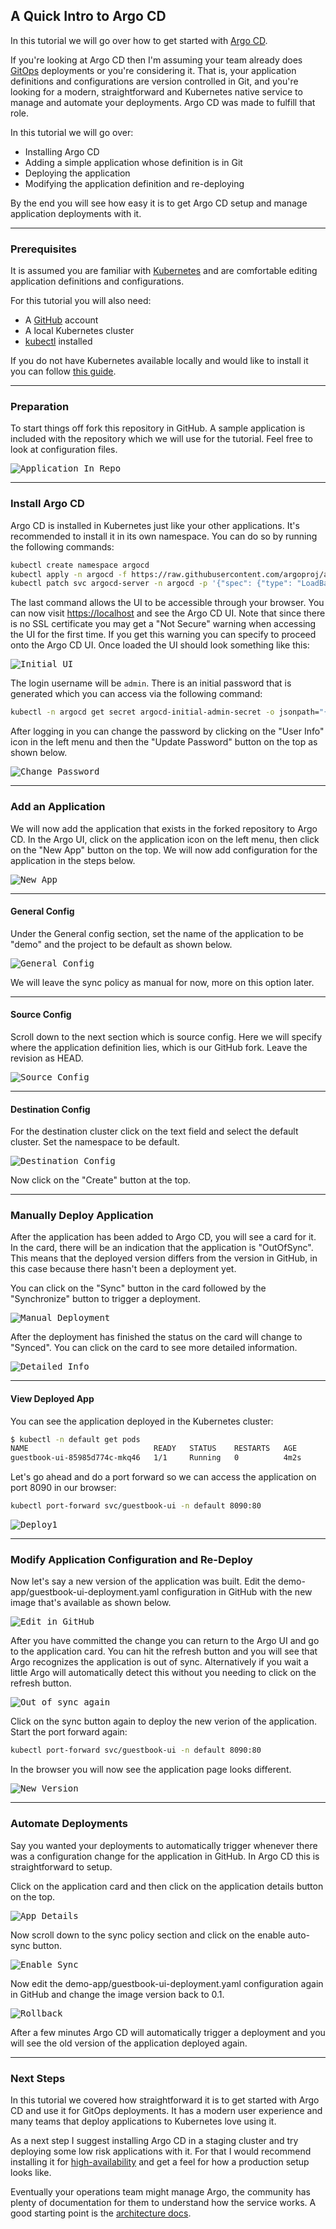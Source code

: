 ## A Quick Intro to Argo CD

In this tutorial we will go over how to get started with
[Argo CD](https://argo-cd.readthedocs.io/en/stable/).

If you're looking at Argo CD then I'm assuming your team already does
[GitOps](https://codefresh.io/docs/docs/ci-cd-guides/gitops-deployments/)
deployments or you're considering it. That is, your application definitions
and configurations are version controlled in Git, and you're looking for a
modern, straightforward and Kubernetes native service to manage and automate
your deployments. Argo CD was made to fulfill that role.

In this tutorial we will go over:

* Installing Argo CD
* Adding a simple application whose definition is in Git
* Deploying the application
* Modifying the application definition and re-deploying

By the end you will see how easy it is to get Argo CD setup and manage
application deployments with it.

---
### Prerequisites

It is assumed you are familiar with
[Kubernetes](https://kubernetes.io/docs/concepts/)
and are comfortable editing application definitions and configurations.

For this tutorial you will also need:

* A [GitHub](https://github.com/join) account
* A local Kubernetes cluster
* [kubectl](https://kubernetes.io/docs/tasks/tools/#kubectl) installed

If you do not have Kubernetes available locally and would like to install it
you can follow
[this guide](https://medium.com/containers-101/local-kubernetes-for-mac-minikube-vs-docker-desktop-f2789b3cad3a).

---
### Preparation

To start things off fork this repository in GitHub. A sample application is
included with the repository which we will use for the tutorial. Feel free to
look at configuration files.

<kbd>![Application In Repo](docs/images/application_in_repo.png)</kbd>

---
### Install Argo CD

Argo CD is installed in Kubernetes just like your other applications. It's
recommended to install it in its own namespace. You can do so by running the
following commands:

```bash
kubectl create namespace argocd
kubectl apply -n argocd -f https://raw.githubusercontent.com/argoproj/argo-cd/stable/manifests/install.yaml
kubectl patch svc argocd-server -n argocd -p '{"spec": {"type": "LoadBalancer"}}'
```

The last command allows the UI to be accessible through your browser. You can
now visit [https://localhost](https://localhost) and see the Argo CD UI. Note
that since there is no SSL certificate you may get a "Not Secure" warning when
accessing the UI for the first time. If you get this warning you can specify
to proceed onto the Argo CD UI. Once loaded the UI should look something like
this:

<kbd>![Initial UI](docs/images/initial_ui.png)</kbd>

The login username will be `admin`. There is an initial password that is
generated which you can access via the following command:

```bash
kubectl -n argocd get secret argocd-initial-admin-secret -o jsonpath="{.data.password}" | base64 -d && echo
```

After logging in you can change the password by clicking on the "User Info"
icon in the left menu and then the "Update Password" button on the top as
shown below.

<kbd>![Change Password](docs/images/change_password.png)</kbd>

---
### Add an Application

We will now add the application that exists in the forked repository to
Argo CD. In the Argo UI, click on the application icon on the left menu, then
click on the "New App" button on the top. We will now add configuration for
the application in the steps below.

<kbd>![New App](docs/images/new_app.png)</kbd>

---
#### General Config

Under the General config section, set the name of the application to be "demo"
and the project to be default as shown below.

<kbd>![General Config](docs/images/general_config.png)</kbd>

We will leave the sync policy as manual for now, more on this option later.

---
#### Source Config

Scroll down to the next section which is source config. Here we will specify
where the application definition lies, which is our GitHub fork. Leave the
revision as HEAD.

<kbd>![Source Config](docs/images/source_config.png)</kbd>

---
#### Destination Config

For the destination cluster click on the text field and select the default
cluster. Set the namespace to be default.

<kbd>![Destination Config](docs/images/destination_config.png)</kbd>

Now click on the "Create" button at the top.

---
### Manually Deploy Application

After the application has been added to Argo CD, you will see a card for it.
In the card, there will be an indication that the application is "OutOfSync".
This means that the deployed version differs from the version in GitHub, in
this case because there hasn't been a deployment yet.

You can click on the "Sync" button in the card followed by the "Synchronize"
button to trigger a deployment.

<kbd>![Manual Deployment](docs/images/manual_deploy.png)</kbd>

After the deployment has finished the status on the card will change to
"Synced". You can click on the card to see more detailed information.

<kbd>![Detailed Info](docs/images/detailed_info.png)</kbd>

---
#### View Deployed App

You can see the application deployed in the Kubernetes cluster:

```bash
$ kubectl -n default get pods
NAME                            READY   STATUS    RESTARTS   AGE
guestbook-ui-85985d774c-mkq46   1/1     Running   0          4m2s
```

Let's go ahead and do a port forward so we can access the application on port
8090 in our browser:

```bash
kubectl port-forward svc/guestbook-ui -n default 8090:80
```

<kbd>![Deploy1](docs/images/deploy1.png)</kbd>

---
### Modify Application Configuration and Re-Deploy

Now let's say a new version of the application was built. Edit the
demo-app/guestbook-ui-deployment.yaml configuration in GitHub with the
new image that's available as shown below.

<kbd>![Edit in GitHub](docs/images/edit_github.png)</kbd>

After you have committed the change you can return to the Argo UI and go to
the application card. You can hit the refresh button and you will see that
Argo recognizes the application is out of sync. Alternatively if you wait a
little Argo will automatically detect this without you needing to click on
the refresh button.

<kbd>![Out of sync again](docs/images/out_of_sync_again.png)</kbd>

Click on the sync button again to deploy the new verion of the application.
Start the port forward again:

```bash
kubectl port-forward svc/guestbook-ui -n default 8090:80
```

In the browser you will now see the application page looks different.

<kbd>![New Version](docs/images/new_version.png)</kbd>

---
### Automate Deployments

Say you wanted your deployments to automatically trigger whenever there was
a configuration change for the application in GitHub. In Argo CD this is
straightforward to setup.

Click on the application card and then click on the application details
button on the top.

<kbd>![App Details](docs/images/app_details.png)</kbd>

Now scroll down to the sync policy section and click on the enable auto-sync
button.

<kbd>![Enable Sync](docs/images/enable_sync.png)</kbd>

Now edit the demo-app/guestbook-ui-deployment.yaml configuration again in
GitHub and change the image version back to 0.1.

<kbd>![Rollback](docs/images/rollback.png)</kbd>

After a few minutes Argo CD will automatically trigger a deployment and you
will see the old version of the application deployed again.

---
### Next Steps

In this tutorial we covered how straightforward it is to get started with
Argo CD and use it for GitOps deployments. It has a modern user experience
and many teams that deploy applications to Kubernetes love using it.

As a next step I suggest installing Argo CD in a staging cluster and try
deploying some low risk applications with it. For that I would recommend
installing it for
[high-availability](https://argo-cd.readthedocs.io/en/stable/operator-manual/installation/#high-availability)
and get a feel for how a production setup looks like.

Eventually your operations team might manage Argo, the community has plenty
of documentation for them to understand how the service works. A good starting
point is the
[architecture docs](https://argo-cd.readthedocs.io/en/stable/operator-manual/architecture/).



